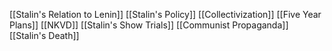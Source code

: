 [[Stalin's Relation to Lenin]]
[[Stalin's Policy]]
[[Collectivization]]
[[Five Year Plans]]
[[NKVD]]
[[Stalin's Show Trials]]
[[Communist Propaganda]]
[[Stalin's Death]]
